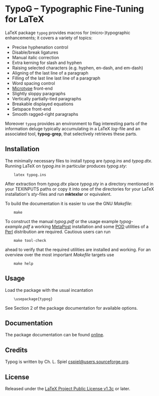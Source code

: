 #  TypoG &ndash; Typographic Fine-Tuning for LaTeX

LaTeX package `typog` provides macros for (micro-)typographic enhancements;
it covers a variety of topics:

* Precise hyphenation control
* Disable/break ligatures
* Manual italic correction
* Extra kerning for slash and hyphen
* Raising selected characters (e.g. hyphen, en-dash, and em-dash)
* Aligning of the last line of a paragraph
* Filling of the last line last line of a paragraph
* Word spacing control
* [Microtype](https://github.com/schlcht/microtype) front-end
* Slightly sloppy paragraphs
* Vertically partially-tied paragraphs
* Breakable displayed equations
* Setspace front-end
* Smooth ragged-right paragraphs

Moreover `typog` provides an environment to flag interesting parts of
the information deluge typically accumulating in a LaTeX *log*-file
and an associated tool, **typog-grep**, that selectively retrieves
these parts.


##  Installation

The minimally necessary files to install typog are *typog.ins* and *typog.dtx*.  Running LaTeX
on *typog.ins* in particular produces *typog.sty*:

        latex typog.ins

After extraction from *typog.dtx* place *typog.sty* in a directory mentioned in your TEXINPUTS
paths or copy it into one of the directories for your LaTeX installation's *sty*-files and run
**mktexlsr** or equivalent.

To build the documentation it is easier to use the GNU *Makefile*:

        make

To construct the manual *typog.pdf* or the usage example *typog-example.pdf* a working
[MetaPost](https://tug.org/metapost.html) installation and some
[POD](https://perldoc.perl.org/perlpod) utilities of a [Perl](https://www.perl.org/)
distribution are required.  Cautious users can run

        make tool-check

ahead to verify that the required utilities are installed and working.
For an overview over the most important *Makefile* targets use

        make help


##  Usage

Load the package with the usual incantation

        \usepackage{typog}

See Section 2 of the package documentation for available options.


##  Documentation

The package documentation can be found
[online](https://cspiel.github.io/typog/).


##  Credits

Typog is written by Ch. L. Spiel <cspiel@users.sourceforge.org>.


##  License

Released under the
[LaTeX Project Public License v1.3c](https://www.latex-project.org/lppl.txt)
or later.
